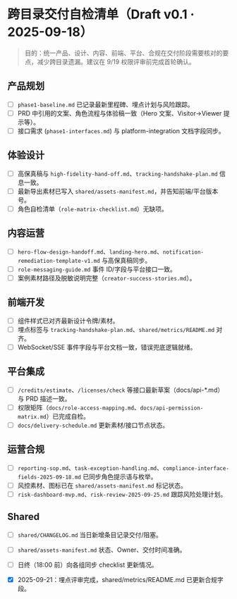 ﻿# 跨目录交付自检清单（Draft v0.1 · 2025-09-18）

> 目的：统一产品、设计、内容、前端、平台、合规在交付阶段需要核对的要点，减少跨目录遗漏。建议在 9/19 权限评审前完成首轮确认。

## 产品规划
- [ ] `phase1-baseline.md` 已记录最新里程碑、埋点计划与风险跟踪。
- [ ] PRD 中引用的文案、角色流程与体验稿一致（Hero 文案、Visitor→Viewer 提示等）。
- [ ] 接口需求 (`phase1-interfaces.md`) 与 platform-integration 文档字段同步。

## 体验设计
- [ ] 高保真稿与 `high-fidelity-hand-off.md`、`tracking-handshake-plan.md` 信息一致。
- [ ] 最新导出素材已写入 `shared/assets-manifest.md`，并告知前端/平台版本号。
- [ ] 角色自检清单（`role-matrix-checklist.md`）无缺项。

## 内容运营
- [ ] `hero-flow-design-handoff.md`、`landing-hero.md`、`notification-remediation-template-v1.md` 与高保真稿同步。
- [ ] `role-messaging-guide.md` 事件 ID/字段与平台接口一致。
- [ ] 案例素材路径及脱敏说明完整（`creator-success-stories.md`）。

## 前端开发
- [ ] 组件样式已对齐最新设计令牌/素材。
- [ ] 埋点标签与 `tracking-handshake-plan.md`、`shared/metrics/README.md` 对齐。
- [ ] WebSocket/SSE 事件字段与平台文档一致，错误兜底逻辑就绪。

## 平台集成
- [ ] `/credits/estimate`、`/licenses/check` 等接口最新草案（docs/api-*.md）与 PRD 描述一致。
- [ ] 权限矩阵（`docs/role-access-mapping.md`、`docs/api-permission-matrix.md`）已完成自检。
- [ ] `docs/delivery-schedule.md` 更新素材/接口节点状态。

## 运营合规
- [ ] `reporting-sop.md`、`task-exception-handling.md`、`compliance-interface-fields-2025-09-18.md` 已同步角色提示语与枚举。
- [ ] 风控素材、图标已在 `shared/assets-manifest.md` 标记状态。
- [ ] `risk-dashboard-mvp.md`、`risk-review-2025-09-25.md` 跟踪风险处理计划。

## Shared
- [ ] `shared/CHANGELOG.md` 当日新增条目记录交付/阻塞。
- [ ] `shared/assets-manifest.md` 状态、Owner、交付时间准确。
- [ ] 日终（18:00 前）向各组同步 checklist 更新情况。
- [x] 2025-09-21：埋点评审完成，shared/metrics/README.md 已更新合规字段。

